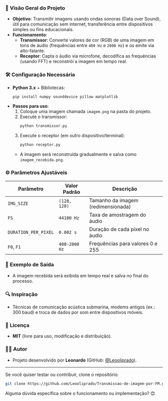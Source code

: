 ### 📌 **Visão Geral do Projeto**
- **Objetivo**: Transmitir imagens usando ondas sonoras (Data over Sound), útil para comunicação sem internet, transferência entre dispositivos simples ou fins educacionais.
- **Funcionamento**:
  - **Transmissor**: Converte valores de cor (RGB) de uma imagem em tons de áudio (frequências entre `400 Hz` e `2000 Hz`) e os emite via alto-falante.
  - **Receptor**: Capta o áudio via microfone, decodifica as frequências (usando FFT) e reconstrói a imagem em tempo real.

### 🛠️ **Configuração Necessária**
- **Python 3.x** + Bibliotecas:
  ```bash
  pip install numpy sounddevice pillow matplotlib
  ```
- **Passos para uso**:
  1. Coloque uma imagem chamada `imagem.png` na pasta do projeto.
  2. Execute o transmissor:  
     ```bash
     python transmissor.py
     ```
  3. Execute o receptor (em outro dispositivo/terminal):  
     ```bash
     python receptor.py
     ```
  - A imagem será reconstruída gradualmente e salva como `imagem_recebida.png`.

### ⚙️ **Parâmetros Ajustáveis**
| Parâmetro           | Valor Padrão   | Descrição                          |
|---------------------|---------------|-----------------------------------|
| `IMG_SIZE`          | `(128, 128)`  | Tamanho da imagem (redimensionada) |
| `FS`                | `44100 Hz`    | Taxa de amostragem do áudio        |
| `DURATION_PER_PIXEL`| `0.002 s`     | Duração de cada pixel no áudio     |
| `F0`, `F1`          | `400-2000 Hz` | Frequências para valores 0 e 255   |

### 🎨 **Exemplo de Saída**
- A imagem recebida será exibida em tempo real e salva no final do processo.

### 🔍 **Inspiração**
- Técnicas de comunicação acústica submarina, modems antigos (ex.: 300 baud) e troca de dados por som entre dispositivos móveis.

### 📜 **Licença**
- **MIT** (livre para uso, modificação e distribuição).

### 👨‍💻 **Autor**
- Projeto desenvolvido por **Leonardo** (GitHub: [@Leooliprado](https://github.com/Leooliprado)).

---

Se você quiser testar ou contribuir, clone o repositório:
```bash
git clone https://github.com/Leooliprado/Transmissao-de-imagem-por-FM.git
```

Alguma dúvida específica sobre o funcionamento ou implementação? 😊
